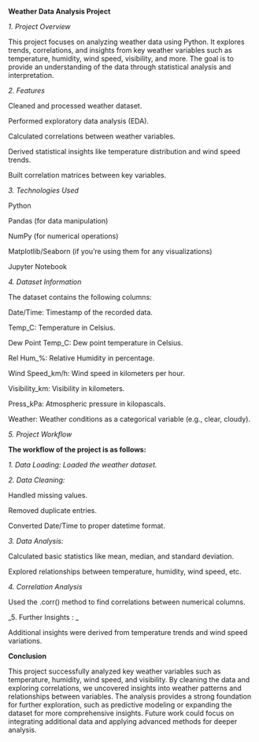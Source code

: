 **Weather Data Analysis Project**

_1. Project Overview_

This project focuses on analyzing weather data using Python. It explores trends, correlations, and insights from key weather variables such as temperature, humidity, wind speed, visibility, and more. The goal is to provide an understanding of the data through statistical analysis and interpretation.

_2. Features_

Cleaned and processed weather dataset.

Performed exploratory data analysis (EDA).

Calculated correlations between weather variables.

Derived statistical insights like temperature distribution and wind speed trends.

Built correlation matrices between key variables.


_3. Technologies Used_

Python

Pandas (for data manipulation)

NumPy (for numerical operations)

Matplotlib/Seaborn (if you’re using them for any visualizations)


Jupyter Notebook


_4. Dataset Information_

The dataset contains the following columns:

Date/Time: Timestamp of the recorded data.

Temp_C: Temperature in Celsius.

Dew Point Temp_C: Dew point temperature in Celsius.

Rel Hum_%: Relative Humidity in percentage.

Wind Speed_km/h: Wind speed in kilometers per hour.

Visibility_km: Visibility in kilometers.

Press_kPa: Atmospheric pressure in kilopascals.

Weather: Weather conditions as a categorical variable (e.g., clear, cloudy).


_5. Project Workflow_

**The workflow of the project is as follows:**

_1. Data Loading: Loaded the weather dataset._


_2. Data Cleaning:_

Handled missing values.

Removed duplicate entries.

Converted Date/Time to proper datetime format.



_3. Data Analysis:_

Calculated basic statistics like mean, median, and standard deviation.

Explored relationships between temperature, humidity, wind speed, etc.



_4. Correlation Analysis_

Used the .corr() method to find correlations between numerical columns.


_5. Further Insights : _

Additional insights were derived from temperature trends and wind speed variations.


**Conclusion**

This project successfully analyzed key weather variables such as temperature, humidity, wind speed, and visibility. By cleaning the data and exploring correlations, we uncovered insights into weather patterns and relationships between variables. The analysis provides a strong foundation for further exploration, such as predictive modeling or expanding the dataset for more comprehensive insights. Future work could focus on integrating additional data and applying advanced methods for deeper analysis.
